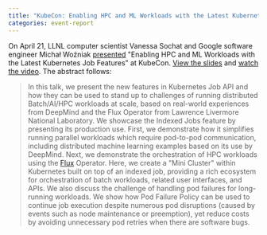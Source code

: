 ```yaml
---
title: "KubeCon: Enabling HPC and ML Workloads with the Latest Kubernetes Job Features"
categories: event-report
---
```


On April 21, LLNL computer scientist Vanessa Sochat and Google software engineer Michał Woźniak [presented](https://kccnceu2023.sched.com/event/1HyaG/enabling-hpc-and-ml-workloads-with-the-latest-kubernetes-job-features-michal-wozniak-google-vanessa-sochat-lawrence-livermore-national-laboratory) "Enabling HPC and ML Workloads with the Latest Kubernetes Job Features" at KubeCon. [View the slides](https://static.sched.com/hosted_files/kccnceu2023/c2/Enabling-HPC-ML-Workloads-Kubernetes-Jobs-Wozniak-Sochat.pdf) and [watch the video](https://www.youtube.com/watch?v=C2T8bIlkeD4). The abstract follows:

> In this talk, we present the new features in Kubernetes Job API and how they can be used to stand up to challenges of running distributed Batch/AI/HPC workloads at scale, based on real-world experiences from DeepMind and the Flux Operator from Lawrence Livermore National Laboratory. We showcase the Indexed Jobs feature by presenting its production use. First, we demonstrate how it simplifies running parallel workloads which require pod-to-pod communication, including distributed machine learning examples based on its use by DeepMind. Next, we demonstrate the orchestration of HPC workloads using the [Flux](http://flux-framework.org/) Operator. Here, we create a "Mini Cluster" within Kubernetes built on top of an indexed job, providing a rich ecosystem for orchestration of batch workloads, related user interfaces, and APIs. We also discuss the challenge of handling pod failures for long-running workloads. We show how Pod Failure Policy can be used to continue job execution despite numerous pod disruptions (caused by events such as node maintenance or preemption), yet reduce costs by avoiding unnecessary pod retries when there are software bugs.
